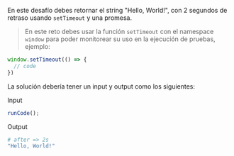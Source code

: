 En este desafío debes retornar el string "Hello, World!", con 2 segundos de retraso usando `setTimeout` y una promesa.

> En este reto  debes usar la función `setTimeout` con el namespace `window` para poder monitorear su uso en la ejecución de pruebas, ejemplo:

```js
window.setTimeout(() => {
  // code
})
```

La solución debería tener un input y output como los siguientes:

Input

```js
runCode();
```

Output

```sh
# after => 2s
"Hello, World!"
```
